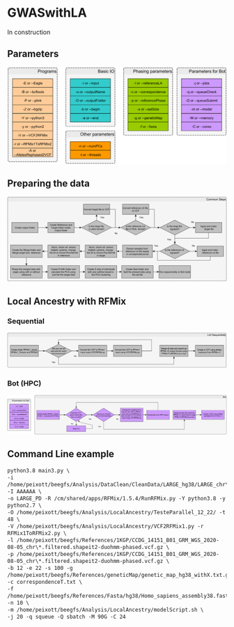 # GWASwithLA

In construction


## Parameters 

![Parameters](./Figures/Parameters.png?style=centerme)

## Preparing the data

![Common](./Figures/mergePhaseSplit.png?style=centerme)

## Local Ancestry with RFMix

### Sequential

![Sequential](./Figures/Sequential.png?style=centerme)

### Bot (HPC)

![Sequential](./Figures/Bot.png?style=centerme)

## Command Line example

```
python3.8 main3.py \
-i /home/peixott/beegfs/Analysis/DataClean/CleanData/LARGE_hg38/LARGE_chr\* -I AAAAAA \
-o LARGE_PD -R /cm/shared/apps/RFMix/1.5.4/RunRFMix.py -Y python3.8 -y python2.7 \
-O /home/peixott/beegfs/Analysis/LocalAncestry/TesteParallel_12_22/ -t 48 \
-V /home/peixott/beegfs/Analysis/LocalAncestry/VCF2RFMix1.py -r RFMix1ToRFMix2.py \
-l /home/peixott/beegfs/References/1KGP/CCDG_14151_B01_GRM_WGS_2020-08-05_chr\*.filtered.shapeit2-duohmm-phased.vcf.gz \
-p /home/peixott/beegfs/References/1KGP/CCDG_14151_B01_GRM_WGS_2020-08-05_chr\*.filtered.shapeit2-duohmm-phased.vcf.gz \
-b 12 -e 22 -s 100 -g /home/peixott/beegfs/References/geneticMap/genetic_map_hg38_withX.txt.gz -c correspondenceT.txt \
-f /home/peixott/beegfs/References/Fasta/hg38/Homo_sapiens_assembly38.fasta -n 10 \
-m /home/peixott/beegfs/Analysis/LocalAncestry/modelScript.sh \
-j 20 -q squeue -Q sbatch -M 90G -C 24
```
